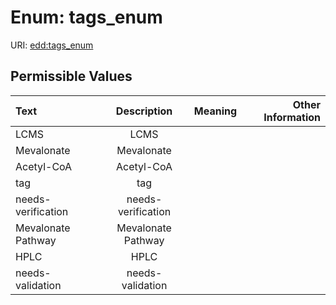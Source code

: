 
# Enum: tags_enum



URI: [edd:tags_enum](https://w3id.org/eddtags_enum)


## Permissible Values

| Text | Description | Meaning | Other Information |
| :--- | :---: | :---: | ---: |
| LCMS | LCMS |  |  |
| Mevalonate | Mevalonate |  |  |
| Acetyl-CoA | Acetyl-CoA |  |  |
| tag | tag |  |  |
| needs-verification | needs-verification |  |  |
| Mevalonate Pathway | Mevalonate Pathway |  |  |
| HPLC | HPLC |  |  |
| needs-validation | needs-validation |  |  |

